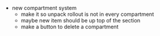 - new compartment system
   - make it so unpack rollout is not in every compartment
   - maybe new item should be up top of the section
   - make a button to delete a compartment